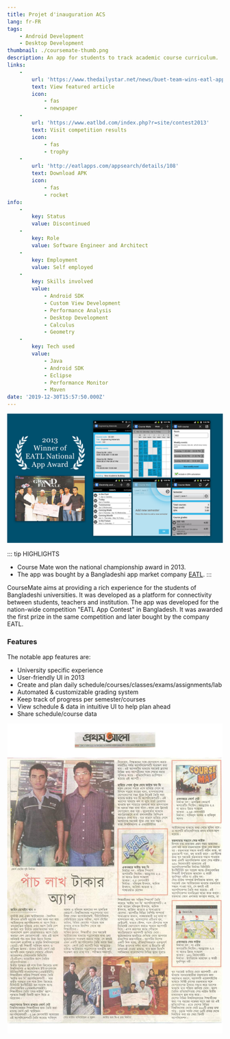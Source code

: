 ```yaml
---
title: Projet d'inauguration ACS
lang: fr-FR
tags:
    - Android Development
    - Desktop Development
thumbnail: ./coursemate-thumb.png
description: An app for students to track academic course curriculum.
links:
    -
        url: 'https://www.thedailystar.net/news/buet-team-wins-eatl-app-contest'
        text: View featured article
        icon:
            - fas
            - newspaper
    -
        url: 'https://www.eatlbd.com/index.php?r=site/contest2013'
        text: Visit competition results
        icon:
            - fas
            - trophy
    -
        url: 'http://eatlapps.com/appsearch/details/108'
        text: Download APK
        icon:
            - fas
            - rocket
info:
    -
        key: Status
        value: Discontinued
    -
        key: Role
        value: Software Engineer and Architect
    -
        key: Employment
        value: Self employed
    -
        key: Skills involved
        value:
            - Android SDK
            - Custom View Development
            - Performance Analysis
            - Desktop Development
            - Calculus
            - Geometry
    -
        key: Tech used
        value:
            - Java
            - Android SDK
            - Eclipse
            - Performance Monitor
            - Maven
date: '2019-12-30T15:57:50.000Z'
---
```

![Course Mate](/coursemate.png)

::: tip HIGHLIGHTS
- Course Mate won the national championship award in 2013.
- The app was bought by a Bangladeshi app market company [EATL](http://eatlapps.com).
:::

CourseMate aims at providing a rich experience for the students of Bangladeshi universities. It was developed as a platform for connectivity between students, teachers and institution. The app was developed for the nation-wide competition "EATL App Contest" in Bangladesh. It was awarded the first prize in the same competition and later bought by the company EATL.

### Features
The notable app features are:
- University specific experience
- User-friendly UI in 2013
- Create and plan daily schedule/courses/classes/exams/assignments/lab
- Automated & customizable grading system
- Keep track of progress per semester/courses
- View schedule & data in intuitive UI to help plan ahead
- Share schedule/course data

![Course Mate](/coursemate-2.jpeg)

